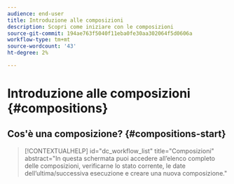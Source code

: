 ```yaml
---
audience: end-user
title: Introduzione alle composizioni
description: Scopri come iniziare con le composizioni
source-git-commit: 194ae763f5040f11eba0fe30aa302064f5d0606a
workflow-type: tm+mt
source-wordcount: '43'
ht-degree: 2%

---
```


# Introduzione alle composizioni {#compositions}






## Cos&#39;è una composizione? {#compositions-start}


>[!CONTEXTUALHELP]
>id="dc_workflow_list"
>title="Composizioni"
>abstract="In questa schermata puoi accedere all’elenco completo delle composizioni, verificarne lo stato corrente, le date dell’ultima/successiva esecuzione e creare una nuova composizione."



